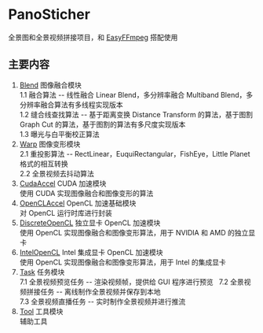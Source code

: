 # PanoSticher 
全景图和全景视频拼接项目，和 [EasyFFmpeg](https://github.com/XupingZHENG/EasyFFmpeg) 搭配使用

## 主要内容
1. [Blend](https://github.com/XupingZHENG/PanoSticher/tree/master/source/Blend) 图像融合模块  
1.1 融合算法 -- 线性融合 Linear Blend，多分辨率融合 Multiband Blend，多分辨率融合算法有多线程实现版本  
1.2 缝合线查找算法 -- 基于距离变换 Distance Transform 的算法，基于图割 Graph Cut 的算法，基于图割的算法有多尺度实现版本  
1.3 曝光与白平衡校正算法
2. [Warp](https://github.com/XupingZHENG/PanoSticher/tree/master/source/Warp) 图像变形模块  
2.1 重投影算法 -- RectLinear，EuquiRectangular，FishEye，Little Planet 格式的相互转换  
2.2 全景视频去抖动算法  
3. [CudaAccel](https://github.com/XupingZHENG/PanoSticher/tree/master/source/CudaAccel) CUDA 加速模块  
使用 CUDA 实现图像融合和图像变形的算法  
4. [OpenCLAccel](https://github.com/XupingZHENG/PanoSticher/tree/master/source/OpenCLAccel) OpenCL 加速基础模块  
对 OpenCL 运行时库进行封装
5. [DiscreteOpenCL](https://github.com/XupingZHENG/PanoSticher/tree/master/source/DiscreteOpenCL) 独立显卡 OpenCL 加速模块  
使用 OpenCL 实现图像融合和图像变形算法，用于 NVIDIA 和 AMD 的独立显卡  
6. [IntelOpenCL](https://github.com/XupingZHENG/PanoSticher/tree/master/source/IntelOpenCL) Intel 集成显卡 OpenCL 加速模块  
使用 OpenCL 实现图像融合和图像变形算法，用于 Intel 的集成显卡  
7. [Task](https://github.com/XupingZHENG/PanoSticher/tree/master/source/Task) 任务模块  
7.1 全景视频预览任务 -- 渲染视频帧，提供给 GUI 程序进行预览  
7.2 全景视频拼接任务 -- 离线制作全景视频并保存到本地  
7.3 全景视频直播任务 -- 实时制作全景视频并进行推流
8. [Tool](https://github.com/XupingZHENG/PanoSticher/tree/master/source/Tool) 工具模块  
辅助工具

